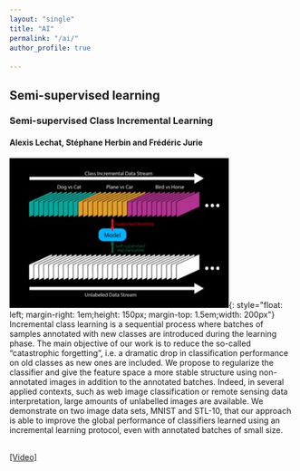 ```yaml
---
layout: "single"
title: "AI"
permalink: "/ai/"
author_profile: true

---
```


<script type="text/javascript">
   function toggleVisibility(block_id) {
       var e = document.getElementById(block_id);
       if(e.style.display == 'block')
          e.style.display = 'none';
       else
          e.style.display = 'block';
   }
    function copyToClip(element) {
        var str = document.getElementById(element).innerHTML;
        function listener(e) {
            e.clipboardData.setData("text/html", str);
            e.clipboardData.setData("text/plain", str);
            e.preventDefault();
        }
        document.addEventListener("copy", listener);
        document.execCommand("copy");
        document.removeEventListener("copy", listener);
};
</script>


## Semi-supervised learning

### Semi-supervised Class Incremental Learning 
#### Alexis Lechat, Stéphane Herbin and Frédéric Jurie
![MFOF](/images/incrementalL.png){: style="float: left; margin-right: 1em;height: 150px; margin-top: 1.5em;width: 200px"}
Incremental class learning is a sequential process where batches of samples annotated with new classes are introduced during the learning phase. The main objective of our work is to reduce the so-called “catastrophic forgetting”, i.e. a dramatic drop in classification performance on old classes as new ones are included. We propose to regularize the classifier and give the feature space a more stable structure using non-annotated images in addition to the annotated batches. Indeed, in several applied contexts, such as web image classification or remote sensing data interpretation, large amounts of unlabelled images are available. We demonstrate on two image data sets, MNIST and STL-10, that our approach is able to improve the global performance of classifiers learned using an incremental learning protocol, even with annotated batches of small size. 
<!-- <normal> -->
<!-- <p style="text-align: right;"> -->
<br />
    <a href="https://youtu.be/bhlO1BAbrdA" style="color:page.header.overlay_color">[Video]</a>
<!-- </normal> -->

